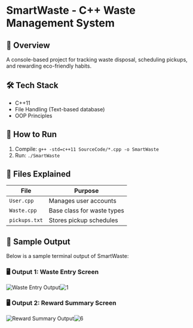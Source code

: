 # SmartWaste - C++ Waste Management System

## 📌 Overview
A console-based project for tracking waste disposal, scheduling pickups, and rewarding eco-friendly habits.

## 🛠️ Tech Stack
- C++11
- File Handling (Text-based database)
- OOP Principles

## 🚀 How to Run
1. Compile: `g++ -std=c++11 SourceCode/*.cpp -o SmartWaste`
2. Run: `./SmartWaste`

## 📂 Files Explained
| File | Purpose |
|------|---------|
| `User.cpp` | Manages user accounts |
| `Waste.cpp` | Base class for waste types |
| `pickups.txt` | Stores pickup schedules |

## 📸 Sample Output

Below is a sample terminal output of SmartWaste:

### 🖥️ Output 1: Waste Entry Screen
![Waste Entry Output]()![1](https://github.com/user-attachments/assets/d6e3091e-980e-47e0-95f5-f6d4aa47643f)


### 🖥️ Output 2: Reward Summary Screen
![Reward Summary Output]()![6](https://github.com/user-attachments/assets/5d58494b-0f3a-48f8-9a37-389e19866120)







